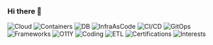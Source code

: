 ### Hi there 👋

![Cloud](https://img.shields.io/badge/Cloud-AWS⭐️-orange?style=plastic&logo=appveyor)
![Containers](https://img.shields.io/badge/Containers-Docker%20%2F%20Kubernetes%20%2F%20EKS%20%2F%20ECR%20%2F%20ECS%20%2F%20Fargate-blue?style=plastic&logo=appveyor)
![DB](https://img.shields.io/badge/Databases-SQL%20%2F%20NoSQL-yellow?style=plastic&logo=appveyor)
![InfraAsCode](https://img.shields.io/badge/IaC-Terraform%20%2F%20Ansible%20%2F%20CloudFormation-red?style=plastic&logo=appveyor)
![CI/CD](https://img.shields.io/badge/CI/CD-Jenkins%20%2F%20GitLab%20%2F%20GitHub-yellowgreen?style=plastic&logo=appveyor)
![GitOps](https://img.shields.io/badge/GitOps-ArgoCD%20%2F%20Flux%20%2F%20Kustomize%20%2F%20Helm-cyan?style=plastic&logo=appveyor)
![Frameworks](https://img.shields.io/badge/Frameworks-React%20%2F%20Amplify%20%2F%20Django%20%2F%20Flask%20%2F%20Vue.js-blueviolet?style=plastic&logo=appveyor)
![O11Y](https://img.shields.io/badge/O11Y-Grafana%20%2F%20Prometheus%20%2F%20AlertManager%20%2F%20Logstash%20%2F%20Loki%20%2F%20Promtail%20%2F%20FluentD%20%2F%20Filebeat%20%2F%20ES-lightgrey?style=plastic&logo=appveyor)
![Coding](https://img.shields.io/badge/Coding-Python%20%2F%20Javascript%20%2F%20Bash%20%2F%20PowerShell-success?style=plastic&logo=appveyor)
![ETL](https://img.shields.io/badge/ETL-Airflow-yellowgreen?style=plastic&logo=appveyor)
![Certifications](https://img.shields.io/badge/Certifications-CKA%20%2F%20SAA--C03(pending)-9cf?style=plastic&logo=appveyor)
![Interests](https://img.shields.io/badge/Interests-IoT%20%2F%20LORAWAN%20%2F%20GCP%20%2F%20ACP-orange?style=plastic&logo=appveyor)

<!--
**sebagarayco/sebagarayco** is a ✨ _special_ ✨ repository because its `README.md` (this file) appears on your GitHub profile.

Here are some ideas to get you started:

- 🔭 I’m currently working on ...
- 🌱 I’m currently learning ...
- 👯 I’m looking to collaborate on ...
- 🤔 I’m looking for help with ...
- 💬 Ask me about ...
- 📫 How to reach me: ...
- 😄 Pronouns: ...
- ⚡ Fun fact: ...
-->
